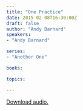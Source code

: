```yaml
---
title: "One Practice"
date: 2015-02-08T16:30:00Z
draft: false
author: "Andy Barnard"
speakers:
- "Andy Barnard"

series:
- "Another One"

books:

topics:

---
```

[Download audio.](https://s3.amazonaws.com/highway/sermons/2015_02/2015-02-08_OnePractice.mp3)